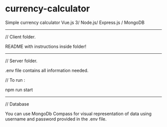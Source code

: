 # currency-calculator
Simple currency calculator  Vue.js 3/ Node.js/ Express.js  / MongoDB

------------------------------------------------------
// Client folder.

README with instructions inside folder!

------------------------------------------------------
// Server folder.

.env file contains all information needed.

// To run : 

npm run start

------------------------------------------------------
// Database

You can use MongoDb Compass for visual representation of data using username and password provided in the .env file.

